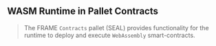 ## WASM Runtime in Pallet Contracts

> The FRAME `Contracts` pallet (SEAL) provides functionality for the runtime to deploy and execute `WebAssembly` smart-contracts.

